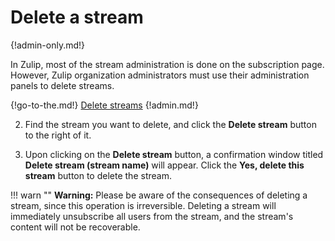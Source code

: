 # Delete a stream

{!admin-only.md!}

In Zulip, most of the stream administration is done on the subscription page.
However, Zulip organization administrators must use their administration panels
to delete streams.

{!go-to-the.md!} [Delete streams](/#organization/streams-list-admin)
{!admin.md!}

2. Find the stream you want to delete, and click the **Delete stream** button to
the right of it.

3. Upon clicking on the **Delete stream** button, a confirmation window titled
**Delete stream (stream name)** will appear. Click the **Yes, delete this stream**
button to delete the stream.

!!! warn ""
    **Warning:** Please be aware of the consequences of deleting a stream,
    since this operation is irreversible. Deleting a stream will immediately
    unsubscribe all users from the stream, and the stream's content will not be
    recoverable.
